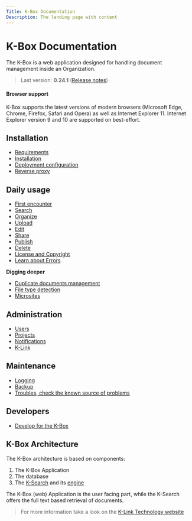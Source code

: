 ```yaml
---
Title: K-Box Documentation
Description: The landing page with content
---
```


# K-Box Documentation

The K-Box is a web application designed for handling document management inside an Organization.

> Last version: **0.24.1** ([Release notes](./release-note/release-note-0.24.md))

#### Browser support

K-Box supports the latest versions of modern browsers (Microsoft Edge, Chrome, Firefox, Safari and Opera) as well as
Internet Explorer 11. Internet Explorer version 9 and 10 are supported on best-effort.


## Installation

- [Requirements](./installation/requirements.md)
- [Installation](./installation/installation.md)
- [Deployment configuration](./installation/deploy-configuration.md)
- [Reverse proxy](./installation/reverse-proxy.md)


## Daily usage

- [First encounter](./user/index.md)
- [Search](./user/search.md)
- [Organize](./user/collections.md)
- [Upload](./user/upload.md)
- [Edit](./user/edit.md)
- [Share](./user/share.md)
- [Publish](./user/publish.md)
- [Delete](./user/delete.md)
- [License and Copyright](./user/licenses.md)
- [Learn about Errors](./user/error.md)

**Digging deeper**

- [Duplicate documents management](./user/duplicates.md)
- [File type detection](./user/document-types.md)
- [Microsites](./user/microsites.md)

## Administration

- [Users](./administration/users.md)
- [Projects](./administration/projects.md)
- [Notifications](./administration/mail.md)
- [K-Link](./administration/network.md)

## Maintenance

- [Logging](./maintenance/logging.md)
- [Backup](./maintenance/backup.md)
- [Troubles, check the known source of problems](./maintenance/troubleshooting.md)

## Developers

- [Develop for the K-Box](./developer/index.md)

## K-Box Architecture

The K-Box architecture is based on components:

1. The K-Box Application
2. The database
3. The [K-Search](https://github.com/k-box/k-search) and its [engine](https://github.com/k-box/k-search-engine/)

The K-Box (web) Application is the user facing part, while the K-Search offers the full text based retrieval of documents.

> For more information take a look on the [K-Link Technology website](https://k-link.technology/technology.html#k-box)